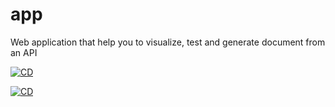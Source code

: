 # app
Web application that help you to visualize, test and generate document from an API

[![CD](https://github.com/Vision-Data/app/actions/workflows/continuous-deployment.yml/badge.svg?branch=main)](https://github.com/Vision-Data/app/actions/workflows/continuous-deployment.yml)

[![CD](https://github.com/Vision-Data/app/actions/workflows/continuous-deployment.yml/badge.svg?event=release)](https://github.com/Vision-Data/app/actions/workflows/continuous-deployment.yml)
